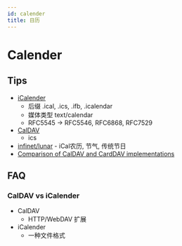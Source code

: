 ```yaml
---
id: calender
title: 日历
---
```


# Calender

## Tips
* [iCalender](https://en.wikipedia.org/wiki/ICalendar)
  * 后缀 .ical, .ics, .ifb, .icalendar
  * 媒体类型 text/calendar
  * RFC5545 -> RFC5546, RFC6868, RFC7529
* [CalDAV](https://en.wikipedia.org/wiki/CalDAV)
  * ics
* [infinet/lunar](https://github.com/infinet/lunar-calendar) - iCal农历, 节气, 传统节日
* [Comparison of CalDAV and CardDAV implementations](https://en.wikipedia.org/wiki/Comparison_of_CalDAV_and_CardDAV_implementations)

## FAQ

### CalDAV vs iCalender
* CalDAV
  * HTTP/WebDAV 扩展
* iCalender
  * 一种文件格式
